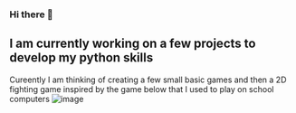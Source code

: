 ### Hi there 👋

## I am currently working on a few projects to develop my python skills

  Cureently I am thinking of creating a few small basic games and then a 2D fighting game inspired by the game below that I used to play on school computers
                      ![image](https://github.com/DanielAnthonyJones/DanielAnthonyJones/assets/156261995/b525fbe1-c3f6-4e82-8cb6-dcb79779c2b2)
